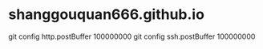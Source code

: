 # shanggouquan666.github.io
git config http.postBuffer 100000000
git config ssh.postBuffer 100000000
